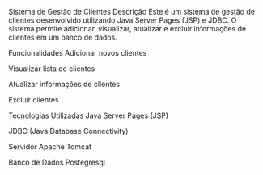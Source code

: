 Sistema de Gestão de Clientes
Descrição
Este é um sistema de gestão de clientes desenvolvido utilizando Java Server Pages (JSP) e JDBC. O sistema permite adicionar, visualizar, atualizar e excluir informações de clientes em um banco de dados.

Funcionalidades
Adicionar novos clientes

Visualizar lista de clientes

Atualizar informações de clientes

Excluir clientes

Tecnologias Utilizadas
Java Server Pages (JSP)

JDBC (Java Database Connectivity)

Servidor Apache Tomcat

Banco de Dados Postegresql
